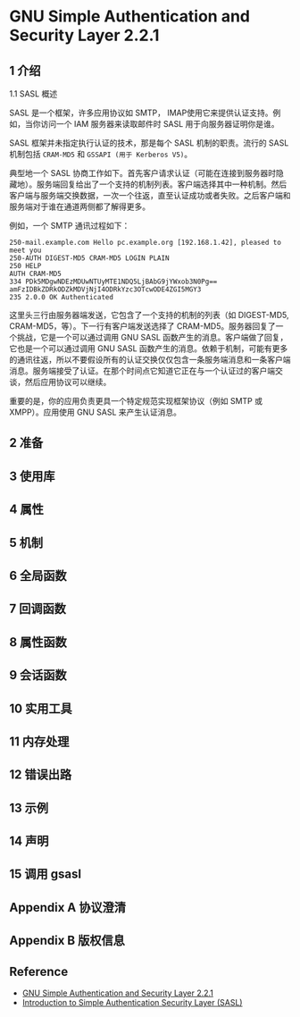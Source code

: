 # GNU Simple Authentication and Security Layer 2.2.1

## 1 介绍

1.1 SASL 概述

SASL 是一个框架，许多应用协议如 SMTP， IMAP使用它来提供认证支持。例如，当你访问一个 IAM 服务器来读取邮件时 SASL 用于向服务器证明你是谁。

SASL 框架并未指定执行认证的技术，那是每个 SASL 机制的职责。流行的 SASL 机制包括 `CRAM-MD5` 和 `GSSAPI (用于 Kerberos V5)`。

典型地一个 SASL 协商工作如下。首先客户请求认证（可能在连接到服务器时隐藏地）。服务端回复给出了一个支持的机制列表。客户端选择其中一种机制。然后客户端与服务端交换数据，一次一个往返，直至认证成功或者失败。之后客户端和服务端对于谁在通道两侧都了解得更多。

例如，一个 SMTP 通讯过程如下：

```
250-mail.example.com Hello pc.example.org [192.168.1.42], pleased to meet you
250-AUTH DIGEST-MD5 CRAM-MD5 LOGIN PLAIN
250 HELP
AUTH CRAM-MD5
334 PDk5MDgwNDEzMDUwNTUyMTE1NDQ5LjBAbG9jYWxob3N0Pg==
amFzIDBkZDRkODZkMDVjNjI4ODRkYzc3OTcwODE4ZGI5MGY3
235 2.0.0 OK Authenticated
```

这里头三行由服务器端发送，它包含了一个支持的机制的列表（如 DIGEST-MD5, CRAM-MD5，等）。下一行有客户端发送选择了 CRAM-MD5。服务器回复了一个挑战，它是一个可以通过调用 GNU SASL 函数产生的消息。客户端做了回复，它也是一个可以通过调用 GNU SASL 函数产生的消息。依赖于机制，可能有更多的通讯往返，所以不要假设所有的认证交换仅仅包含一条服务端消息和一条客户端消息。服务端接受了认证。在那个时间点它知道它正在与一个认证过的客户端交谈，然后应用协议可以继续。

重要的是，你的应用负责更具一个特定规范实现框架协议（例如 SMTP 或 XMPP）。应用使用 GNU SASL 来产生认证消息。

## 2 准备

## 3 使用库

## 4 属性

## 5 机制

## 6 全局函数

## 7 回调函数

## 8 属性函数

## 9 会话函数

## 10 实用工具

## 11 内存处理

## 12 错误出路

## 13 示例

## 14 声明

## 15 调用 gsasl

## Appendix A 协议澄清

## Appendix B 版权信息

## Reference

- [GNU Simple Authentication and Security Layer 2.2.1](https://www.gnu.org/software/gsasl/manual/html_node/index.html)
- [Introduction to Simple Authentication Security Layer (SASL)](https://docs.oracle.com/cd/E23824_01/html/819-2145/sasl.intro.20.html)
